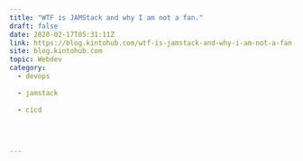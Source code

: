 ```yaml
---
title: "WTF is JAMStack and why I am not a fan."
draft: false
date: 2020-02-17T05:31:11Z
link: https://blog.kintohub.com/wtf-is-jamstack-and-why-i-am-not-a-fan-b57c307c30c8?source=rss------jamstack-5&utm_medium=RSS&utm_source=hune
site: blog.kintohub.com
topic: Webdev
category:
  - devops
  
  - jamstack
  
  - cicd
  
   
  

---
```

